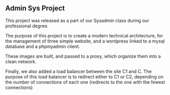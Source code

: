 
Admin Sys Project
-

This project was released as a part of our Sysadmin class during our professional degree.

The purpose of this project is to create a modern technical architecture, for the management of three simple website, and a wordpress linked to a mysql database and a phpmyadmin client.

These images are built, and passed to a proxy, which organize them into a clean network. 

Finally, we also added a load balancer between the site C1 and C. The purpose of this load balancer is to redirect either to C1 or C2, depending on the number of connections of each one (redirects to the one with the fewest connections)
